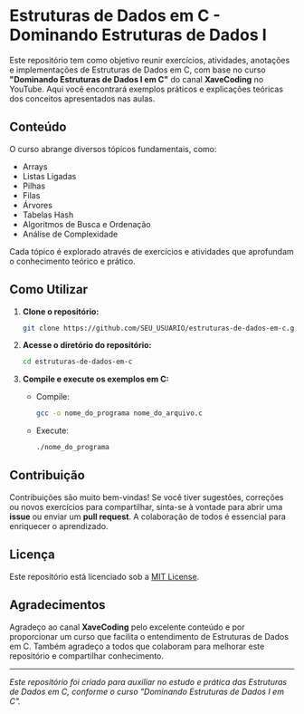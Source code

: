 # Estruturas de Dados em C - Dominando Estruturas de Dados I

Este repositório tem como objetivo reunir exercícios, atividades, anotações e implementações de Estruturas de Dados em C, com base no curso **"Dominando Estruturas de Dados I em C"** do canal **XaveCoding** no YouTube. Aqui você encontrará exemplos práticos e explicações teóricas dos conceitos apresentados nas aulas.

## Conteúdo

O curso abrange diversos tópicos fundamentais, como:

- Arrays
- Listas Ligadas
- Pilhas
- Filas
- Árvores
- Tabelas Hash
- Algoritmos de Busca e Ordenação
- Análise de Complexidade

Cada tópico é explorado através de exercícios e atividades que aprofundam o conhecimento teórico e prático.

## Como Utilizar

1. **Clone o repositório:**
   ~~~bash
   git clone https://github.com/SEU_USUARIO/estruturas-de-dados-em-c.git
   ~~~

2. **Acesse o diretório do repositório:**
   ~~~bash
   cd estruturas-de-dados-em-c
   ~~~

3. **Compile e execute os exemplos em C:**
   - Compile:
     ~~~bash
     gcc -o nome_do_programa nome_do_arquivo.c
     ~~~
   - Execute:
     ~~~bash
     ./nome_do_programa
     ~~~

## Contribuição

Contribuições são muito bem-vindas! Se você tiver sugestões, correções ou novos exercícios para compartilhar, sinta-se à vontade para abrir uma **issue** ou enviar um **pull request**. A colaboração de todos é essencial para enriquecer o aprendizado.

## Licença

Este repositório está licenciado sob a [MIT License](LICENSE).

## Agradecimentos

Agradeço ao canal **XaveCoding** pelo excelente conteúdo e por proporcionar um curso que facilita o entendimento de Estruturas de Dados em C. Também agradeço a todos que colaboram para melhorar este repositório e compartilhar conhecimento.

---

*Este repositório foi criado para auxiliar no estudo e prática das Estruturas de Dados em C, conforme o curso "Dominando Estruturas de Dados I em C".*
